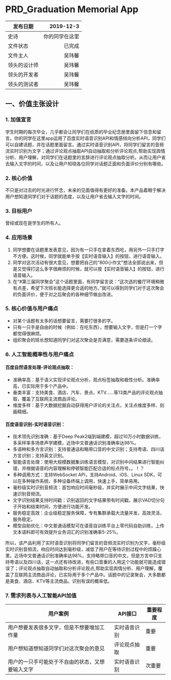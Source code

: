 # PRD_Graduation Memorial App

| 发布日期 | 2019-12-3 |
| --------   | -----:  |
| 史诗 | 你的同学在这里| 
| 文件状态 | 已完成 | 
| 文件主人 | 吴玮馨 | 
| 领头的设计师  | 吴玮馨 | 
| 领头的开发者  | 吴玮馨 | 
| 领头的测试者  | 吴玮馨 | 

## 一、价值主张设计

### 1. 加值宣言
学生时期的每次毕业，几乎都会让同学们在纸质的毕业纪念册里面留下信息和留言。你的同学在这里app运用了百度实时语音识别API和情感倾向分析API，同学们可以自建话题，并在话题里面留言。通过实时语音识别API，将同学们留言的音频流实时识别为文字；通过评论观点抽取API自动抽取和分析评论观点,帮助实现舆情分析、用户理解，对同学们在话题里的言辞进行评论观点抽取分析。从而让用户省去输入文字的时间，以及让用户知晓各位同学对话题正面和负面评价分别有哪些。
### 2. 核心价值
不只是对过去的时光进行怀念，未来的见面值得有更好的准备。本产品着眼于解决用户想知道同学们对于话题的态度，以及让用户省去输入文字的时间。

### 3. 目标用户
曾经或现在是学生的所有人。

### 4. 应用场景
1. 同学想要在话题里发表意见，因为有一只手在拿着东西吃，用另外一只手打字不方便。这时候，同学就能单手按【实时语音输入】的按钮，进行语音输入。
2. 同学对这次活动有很大意见，想要把自己的“800小作文”想法全部说出来，但是又觉得打这么多字很麻烦的时候，就可以按【实时语音输入】的按钮，进行语音输入。
3. 在“#第三届同学聚会”这个话题里面，有同学留言说：“这次选的餐厅环境稍微有点差，希望下次班长能选择更合适的地方。”就可以得到同学们对于这次聚会的负面评价，便于对之后聚会的各种细节做出改进。

### 5. 核心价值与用户痛点
- 对某个话题有太多的话想要留言，需要打很多的字。
- 只有一只手是自由的时候（例如：在吃东西），想要输入文字，但是打一个字都觉得很麻烦。
- 组织聚会的班长想知道同学们对这次聚会是否满意，需要逐条评论细读。

### 6. 人工智能概率性与用户痛点
#### 百度自然语言处理-评论观点抽取：
- 准确率高：基于语义实现评论观点分析，观点标签抽取和极性分析。准确率高，已实际用于多个产品中。
- 垂类丰富：支持美食、酒店、汽车、景点、KTV……等13类产品的评论观点抽取，覆盖了互联网主流商品评论。
- 维度多样：基于大数据挖掘自动获得用户评论的关注点，关注点维度多样、刻画精细。

#### 百度语音识别-实时语音识别：
- 技术领先识别准确：基于Deep Peak2端到端建模，超过10万小时数据训练，多采样率多场景声学建模，近场中文普通话识别准确率达98%。
- 多语种和多方言识别：支持普通话和略带口音的中文识别；支持粤语、四川话方言识别；支持英文识别。
- 智能语言处理：使用大规模数据集训练语言模型，对识别中间结果进行智能纠错，并根据语音的内容理解和停顿智能匹配合适的标点符号，。！？
- 多种调用方式：支持WebSocket API，支持Android、iOS、Linux SDK，可以在多种操作系统、多种设备终端上调用，快速上手，简单易用。
- 毫秒级实时识别音频流：首包响应时间毫秒级，并实时展示中间文字结果，快速识别音频流。
- 文字识别结果支持时间戳：识别返回的文字结果带有时间戳，展示VAD切分句子开始和结束时间，方便进行功能开发。
- 服务稳定高效：企业级稳定服务保障，专有集群承载大流量并发，高效灵活，服务稳定。
- 模型自助优化：中文普通话模型可在语音自训练平台上零代码自助训练，上传文本语料即可有效提升业务词汇的识别准确率5-25%。

所以，该产品利用了实时语音识别将同学们留言的音频流实时识别为文字，毫秒级实时识别音频流，响应时间达到毫秒级，减低了用户在等待识别过程中的烦躁心里。近场中文普通话识别准确率达98%，支持略带口音的中文，但是方言中只支持粤语以及四川话，这一点还有待改进，有些口音重的人用这个功能就可能造成错误了；评论观点抽取自动抽取和分析评论观点,帮助实现舆情分析、用户理解，覆盖了互联网主流商品评论，已实际用于多个产品中。话题中的记录聚会，大多数都是美食、酒店、KTV等主流商品，识别有误的概率低。

### 7. 需求列表与人工智能API加值
| 用户案例	| API接口	| 重要程度 |
| -- | -- | -- |
| 用户想要发表很多文字，但是不想要增加工作量 	| 实时语音识别 	| 重要 |
| 用户想知道想知道同学们对这次聚会的意见	| 评论观点抽取	| 重要 |
| 用户的一只手可能处于不自由的状态，又想要输入文字 	| 实时语音识别 	| 次重要 |

